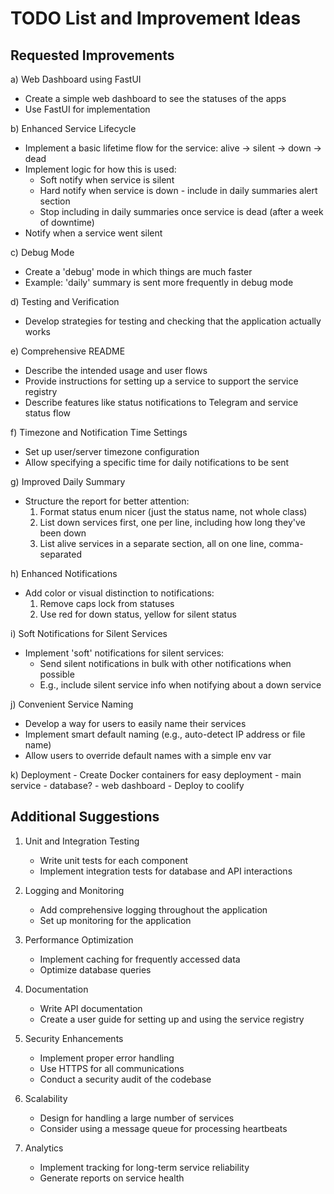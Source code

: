 # TODO List and Improvement Ideas

## Requested Improvements

a) Web Dashboard using FastUI
- Create a simple web dashboard to see the statuses of the apps
- Use FastUI for implementation

b) Enhanced Service Lifecycle
- Implement a basic lifetime flow for the service: alive -> silent -> down -> dead
- Implement logic for how this is used:
    * Soft notify when service is silent
    * Hard notify when service is down - include in daily summaries alert section
    * Stop including in daily summaries once service is dead (after a week of downtime)
- Notify when a service went silent

c) Debug Mode
- Create a 'debug' mode in which things are much faster
- Example: 'daily' summary is sent more frequently in debug mode

d) Testing and Verification
- Develop strategies for testing and checking that the application actually works

e) Comprehensive README
- Describe the intended usage and user flows
- Provide instructions for setting up a service to support the service registry
- Describe features like status notifications to Telegram and service status flow

f) Timezone and Notification Time Settings
- Set up user/server timezone configuration
- Allow specifying a specific time for daily notifications to be sent

g) Improved Daily Summary
- Structure the report for better attention:
    1. Format status enum nicer (just the status name, not whole class)
    2. List down services first, one per line, including how long they've been down
    3. List alive services in a separate section, all on one line, comma-separated

h) Enhanced Notifications
- Add color or visual distinction to notifications:
    1. Remove caps lock from statuses
    2. Use red for down status, yellow for silent status

i) Soft Notifications for Silent Services
- Implement 'soft' notifications for silent services:
    * Send silent notifications in bulk with other notifications when possible
    * E.g., include silent service info when notifying about a down service

j) Convenient Service Naming
- Develop a way for users to easily name their services
- Implement smart default naming (e.g., auto-detect IP address or file name)
- Allow users to override default names with a simple env var

k) Deployment
    - Create Docker containers for easy deployment
        - main service
        - database?
        - web dashboard
    - Deploy to coolify

## Additional Suggestions

1. Unit and Integration Testing
    - Write unit tests for each component
    - Implement integration tests for database and API interactions

2. Logging and Monitoring
    - Add comprehensive logging throughout the application
    - Set up monitoring for the application

3. Performance Optimization
    - Implement caching for frequently accessed data
    - Optimize database queries

4. Documentation
    - Write API documentation
    - Create a user guide for setting up and using the service registry


6. Security Enhancements
    - Implement proper error handling
    - Use HTTPS for all communications
    - Conduct a security audit of the codebase

7. Scalability
    - Design for handling a large number of services
    - Consider using a message queue for processing heartbeats

8. Analytics
    - Implement tracking for long-term service reliability
    - Generate reports on service health